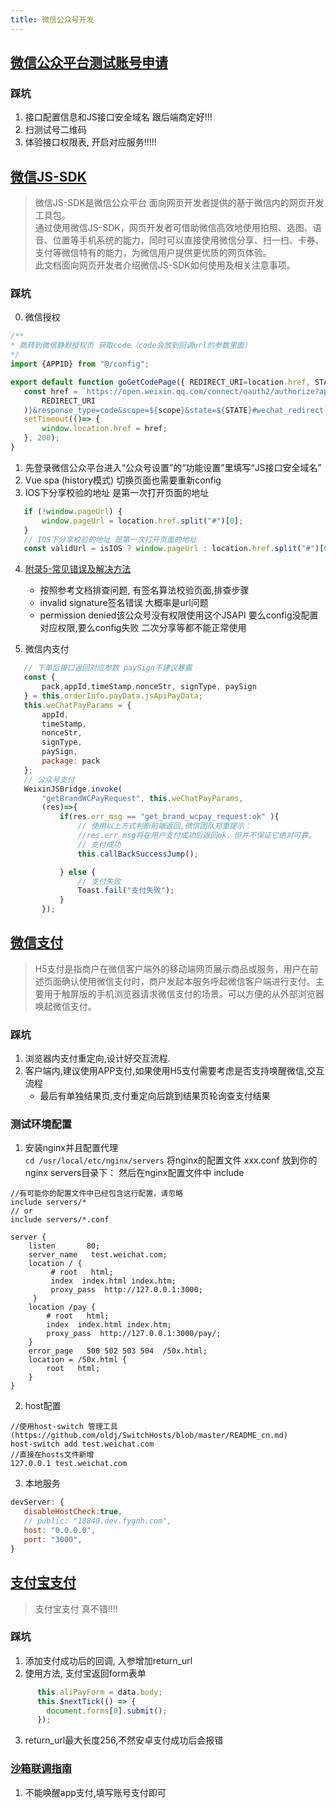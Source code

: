 ```yaml
---
title: 微信公众号开发
---
```


## [微信公众平台测试账号申请](https://mp.weixin.qq.com/debug/cgi-bin/sandboxinfo?action=showinfo&t=sandbox/index)
### 踩坑
1. 接口配置信息和JS接口安全域名 跟后端商定好!!!
2. 扫测试号二维码
3. 体验接口权限表, 开启对应服务!!!!!

## [微信JS-SDK](https://developers.weixin.qq.com/doc/offiaccount/OA_Web_Apps/JS-SDK.html)
> 微信JS-SDK是微信公众平台 面向网页开发者提供的基于微信内的网页开发工具包。  
> 通过使用微信JS-SDK，网页开发者可借助微信高效地使用拍照、选图、语音、位置等手机系统的能力，同时可以直接使用微信分享、扫一扫、卡券、支付等微信特有的能力，为微信用户提供更优质的网页体验。  
> 此文档面向网页开发者介绍微信JS-SDK如何使用及相关注意事项。
 ### 踩坑
 0. 微信授权
 ```JavaScript
/**
 * 跳转到微信静默授权页 获取code（code会放到回调url的参数里面）
 */
import {APPID} from "@/config";

export default function goGetCodePage({ REDIRECT_URI=location.href, STATE = "", scope ="snsapi_userinfo" }) {
    const href = `https://open.weixin.qq.com/connect/oauth2/authorize?appid=${APPID}&redirect_uri=${encodeURIComponent(
        REDIRECT_URI
    )}&response_type=code&scope=${scope}&state=${STATE}#wechat_redirect`;
    setTimeout(()=> {
        window.location.href = href;
    }, 200);
}
```
 1. 先登录微信公众平台进入“公众号设置”的“功能设置”里填写“JS接口安全域名”
 2. Vue spa (history模式) 切换页面也需要重新config
 3. IOS下分享校验的地址 是第一次打开页面的地址
 ```JavaScript
    if (!window.pageUrl) {
        window.pageUrl = location.href.split("#")[0];
    }
    // IOS下分享校验的地址 是第一次打开页面的地址
    const validUrl = isIOS ? window.pageUrl : location.href.split("#")[0];
```
 4. [附录5-常见错误及解决方法](https://developers.weixin.qq.com/doc/offiaccount/OA_Web_Apps/JS-SDK.html#66) 
    - 按照参考文档排查问题, 有签名算法校验页面,排查步骤
    - invalid signature签名错误  大概率是url问题
    - permission denied该公众号没有权限使用这个JSAPI 要么config没配置对应权限,要么config失败 二次分享等都不能正常使用

 5. 微信内支付
 ```JavaScript
    // 下单后接口返回对应参数 paySign不建议暴露
    const {
        pack,appId,timeStamp,nonceStr, signType, paySign
    } = this.orderInfo.payData.jsApiPayData;
    this.weChatPayParams = {
        appId,
        timeStamp,
        nonceStr,
        signType,
        paySign,
        package: pack
    };
    // 公众号支付
    WeixinJSBridge.invoke(
        "getBrandWCPayRequest", this.weChatPayParams,
        (res)=>{
            if(res.err_msg == "get_brand_wcpay_request:ok" ){
                // 使用以上方式判断前端返回,微信团队郑重提示：
                //res.err_msg将在用户支付成功后返回ok，但并不保证它绝对可靠。
                // 支付成功
                this.callBackSuccessJump();

            } else {
                // 支付失败
                Toast.fail("支付失败");
            }
        });
```
## [微信支付](https://pay.weixin.qq.com/wiki/doc/api/H5.php?chapter=15_1)
> H5支付是指商户在微信客户端外的移动端网页展示商品或服务，用户在前述页面确认使用微信支付时，商户发起本服务呼起微信客户端进行支付。主要用于触屏版的手机浏览器请求微信支付的场景。可以方便的从外部浏览器唤起微信支付。

### 踩坑
 1. 浏览器内支付重定向,设计好交互流程.
 2. 客户端内,建议使用APP支付,如果使用H5支付需要考虑是否支持唤醒微信,交互流程
    - 最后有单独结果页,支付重定向后跳到结果页轮询查支付结果

### 测试环境配置
1. 安装nginx并且配置代理  
`cd /usr/local/etc/nginx/servers`
将nginx的配置文件 xxx.conf 放到你的nginx servers目录下：
然后在nginx配置文件中 include
```
//有可能你的配置文件中已经包含这行配置，请忽略
include servers/*
// or
include servers/*.conf

```
```shell script
server {
    listen       80;
    server_name   test.weichat.com;
    location / {
         # root   html;
         index  index.html index.htm;
         proxy_pass  http://127.0.0.1:3000;
     }
    location /pay {
        # root   html;
        index  index.html index.htm;
        proxy_pass  http://127.0.0.1:3000/pay/;
    }
    error_page   500 502 503 504  /50x.html;
    location = /50x.html {
        root   html;
    }
}

```
2. host配置
```
//使用host-switch 管理工具(https://github.com/oldj/SwitchHosts/blob/master/README_cn.md)
host-switch add test.weichat.com
//直接在hosts文件新增
127.0.0.1 test.weichat.com
```
 3. 本地服务
 
 ```JavaScript
 devServer: {
    disableHostCheck:true,
    // public: "18840.dev.fygnh.com",
    host: "0.0.0.0",
    port: "3000",
}
```
## [支付宝支付](https://opendocs.alipay.com/open/203/105285)
> 支付宝支付 真不错!!!!

### 踩坑

1. 添加支付成功后的回调, 入参增加return_url
2. 使用方法, 支付宝返回form表单    
```JavaScript
      this.aliPayForm = data.body;
      this.$nextTick(() => {
        document.forms[0].submit();
      });
```
3. return_url最大长度256,不然安卓支付成功后会报错
### [沙箱联调指南](https://opendocs.alipay.com/open/203/107096)
 
1. 不能唤醒app支付,填写账号支付即可

